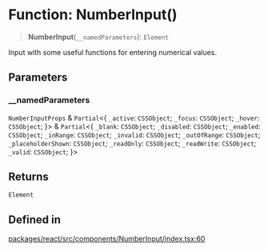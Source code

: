 # Function: NumberInput()

> **NumberInput**(`__namedParameters`): `Element`

Input with some useful functions for entering numerical values.

## Parameters

### \_\_namedParameters

`NumberInputProps` & `Partial`\<\{ `_active`: `CSSObject`; `_focus`: `CSSObject`; `_hover`: `CSSObject`; \}\> & `Partial`\<\{ `_blank`: `CSSObject`; `_disabled`: `CSSObject`; `_enabled`: `CSSObject`; `_inRange`: `CSSObject`; `_invalid`: `CSSObject`; `_outOfRange`: `CSSObject`; `_placeholderShown`: `CSSObject`; `_readOnly`: `CSSObject`; `_readWrite`: `CSSObject`; `_valid`: `CSSObject`; \}\>

## Returns

`Element`

## Defined in

[packages/react/src/components/NumberInput/index.tsx:60](https://github.com/m1m0zzz/tremolo-ui/blob/7d11785da2668f64368eae498b8e04db28c30096/packages/react/src/components/NumberInput/index.tsx#L60)
